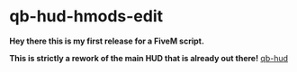 # qb-hud-hmods-edit
**Hey there this is my first release for a FiveM script.**

**This is strictly a rework of the main HUD that is already out there!** [qb-hud](https://github.com/qbcore-framework/qb-hud)
